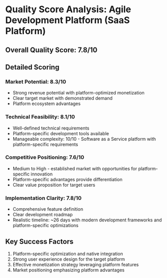 # Quality Score Analysis: Agile Development Platform (SaaS Platform)

## Overall Quality Score: 7.8/10

## Detailed Scoring

### Market Potential: 8.3/10
- Strong revenue potential with platform-optimized monetization
- Clear target market with demonstrated demand
- Platform ecosystem advantages

### Technical Feasibility: 8.1/10
- Well-defined technical requirements
- Platform-specific development tools available
- Manageable complexity: 10/10 - Software as a Service platform with platform-specific requirements

### Competitive Positioning: 7.6/10
- Medium to High - established market with opportunities for platform-specific innovation
- Platform-specific advantages provide differentiation
- Clear value proposition for target users

### Implementation Clarity: 7.8/10
- Comprehensive feature definition
- Clear development roadmap
- Realistic timeline: ~26 days with modern development frameworks and platform-specific optimizations

## Key Success Factors
1. Platform-specific optimization and native integration
2. Strong user experience design for the target platform
3. Effective monetization strategy leveraging platform features
4. Market positioning emphasizing platform advantages
